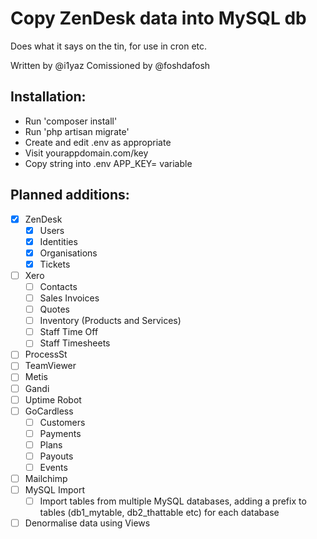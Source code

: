 # Copy ZenDesk data into MySQL db

Does what it says on the tin, for use in cron etc.

Written by @i1yaz
Comissioned by @foshdafosh

## Installation:
* Run 'composer install'
* Run 'php artisan migrate'
* Create and edit .env as appropriate
* Visit yourappdomain.com/key
* Copy string into .env APP_KEY= variable

## Planned additions:
- [x] ZenDesk
    - [x] Users
    - [X] Identities
    - [x] Organisations
    - [x] Tickets
- [ ] Xero
    - [ ] Contacts
    - [ ] Sales Invoices
    - [ ] Quotes
    - [ ] Inventory (Products and Services)
    - [ ] Staff Time Off
    - [ ] Staff Timesheets
- [ ] ProcessSt
- [ ] TeamViewer
- [ ] Metis
- [ ] Gandi
- [ ] Uptime Robot
- [ ] GoCardless
    - [ ] Customers
    - [ ] Payments
    - [ ] Plans
    - [ ] Payouts
    - [ ] Events
- [ ] Mailchimp
- [ ] MySQL Import
    - [ ] Import tables from multiple MySQL databases, adding a prefix to tables (db1_mytable, db2_thattable etc) for each database
- [ ] Denormalise data using Views 
